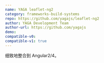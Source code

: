 ```yaml
---
name: YAGA leaflet-ng2
category: frameworks-build-systems
repo: https://github.com/yagajs/leaflet-ng2
author: YAGA Development Team
author-url: https://github.com/yagajs
demo:
compatible-v0:
compatible-v1: true
---
```


细致地整合到 Angular2/4。
